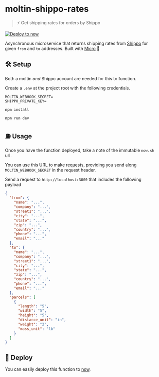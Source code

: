 # moltin-shippo-rates

> ⚡️ Get shipping rates for orders by Shippo

[![Deploy to now](https://deploy.now.sh/static/button.svg)](https://deploy.now.sh/?repo=https://github.com/notrab/moltin-shippo-integration&env=SHIPPO_PRIVATE_KEY)

Asynchronous microservice that returns shipping rates from [Shippo](https://goshippo.com) for given `from` and `to` addresses. Built with [Micro](https://github.com/zeit/micro) 🤩

## 🛠 Setup

Both a moltin _and_ Shippo account are needed for this to function.

Create a `.env` at the project root with the following credentials.

```dosini
MOLTIN_WEBHOOK_SECRET=
SHIPPO_PRIVATE_KEY=
```

`npm install`

`npm run dev`

## ⛽️ Usage

Once you have the function deployed, take a note of the immutable `now.sh` url.

You can use this URL to make requests, providing you send along `MOLTIN_WEBHOOK_SECRET` in the request header.

Send a request to `http://localhost:3000` that includes the following payload

```json
{
  "from": {
    "name": "...",
    "company": "...",
    "street1": "...",
    "city": "...",
    "state": "...",
    "zip": "...",
    "country": "...",
    "phone": "...",
    "email": "..."
  },
  "to": {
    "name": "...",
    "company": "...",
    "street1": "...",
    "city": "...",
    "state": "...",
    "zip": "...",
    "country": "...",
    "phone": "...",
    "email": "..."
  },
  "parcels": [
    {
      "length": "5",
      "width": "5",
      "height": "5",
      "distance_unit": "in",
      "weight": "2",
      "mass_unit": "lb"
    }
  ]
}
```

## 🚀 Deploy

You can easily deploy this function to [now](https://now.sh).

